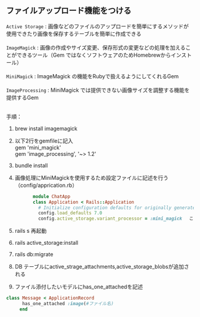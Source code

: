  ## ファイルアップロード機能をつける
 
 `Active Storage` : 画像などのファイルのアップロードを簡単にするメソッドが使用できたり画像を保存するテーブルを簡単に作成できる  
 <br>
 `ImageMagick` : 画像の作成やサイズ変更、保存形式の変更などの処理を加えることができるツール（Gem ではなくソフトウェアのためHomebrewからインストール）  
 <br>
 `MiniMagick` : ImageMagick の機能をRubyで扱えるようにしてくれるGem  
 <br>
 `ImageProcessing` : MiniMagick では提供できない画像サイズを調整する機能を提供するGem  
 
<br>
手順：  

1. brew install imagemagick

2. 以下2行をgemfileに記入  
   gem 'mini_magick'                  
   gem 'image_processing', '~> 1.2'

3. bundle install

4. 画像処理にMiniMagickを使用するため設定ファイルに記述を行う（config/apprication.rb）

```ruby
          module ChatApp
          class Application < Rails::Application
            # Initialize configuration defaults for originally generated Rails version.
            config.load_defaults 7.0
            config.active_storage.variant_processor = :mini_magick 　ここ
```


5. rails s 再起動

6. rails active_storage:install

7. rails db:migrate

8. DB テーブルにactive_strage_attachments,active_storage_blobsが追加される

9. ファイル添付したいモデルにhas_one_attachedを記述
```ruby
class Message < ApplicationRecord
      has_one_attached :image(#ファイル名)
     end
```
